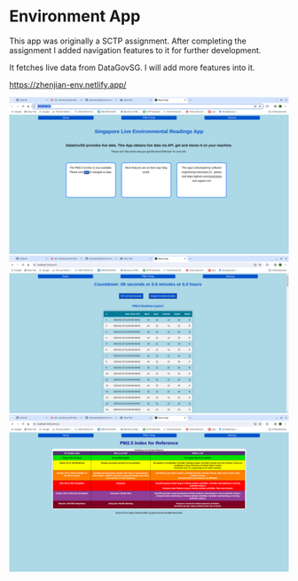 # Environment App

This app was originally a SCTP assignment. After completing the assignment I added navigation features to it for further development.

It fetches live data from DataGovSG. I will add more features into it.

https://zhenjian-env.netlify.app/

![Home Screen](<assets/Screenshot from 2024-02-21 11-47-05.png>)
![Main Data](<assets/Screenshot from 2024-02-21 11-47-22.png>)
![Advisory](<assets/Screenshot from 2024-02-21 11-47-33.png>)